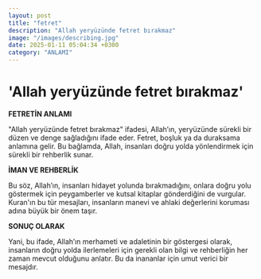 ```yaml
---
layout: post
title: "fetret"
description: "Allah yeryüzünde fetret bırakmaz"
image: "/images/describing.jpg"
date: 2025-01-11 05:04:34 +0300
category: "ANLAMI"
---
```


'Allah yeryüzünde fetret bırakmaz'
============

**FETRETİN ANLAMI**

"Allah yeryüzünde fetret bırakmaz" ifadesi, Allah’ın, yeryüzünde sürekli bir düzen ve denge sağladığını ifade eder. Fetret, boşluk ya da duraksama anlamına gelir. Bu bağlamda, Allah, insanları doğru yolda yönlendirmek için sürekli bir rehberlik sunar. 

**İMAN VE REHBERLİK**

Bu söz, Allah’ın, insanları hidayet yolunda bırakmadığını, onlara doğru yolu göstermek için peygamberler ve kutsal kitaplar gönderdiğini de vurgular. Kuran'ın bu tür mesajları, insanların manevi ve ahlaki değerlerini koruması adına büyük bir önem taşır.

**SONUÇ OLARAK**

Yani, bu ifade, Allah’ın merhameti ve adaletinin bir göstergesi olarak, insanların doğru yolda ilerlemeleri için gerekli olan bilgi ve rehberliğin her zaman mevcut olduğunu anlatır. Bu da inananlar için umut verici bir mesajdır.


<script type="text/javascript" src="https://counter.websiteout.com/js/36/0/0/1"></script>
